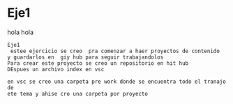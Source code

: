 # Eje1

hola hola 

    Eje1
     estee ejercicio se creo  pra comenzar a haer proyectos de contenido 
    y guardarlos en  giy hub para seguir trabajandolos
    Para crear este proyecto se creo un repositorio en hit hub
    DEspues un archivo index en vsc

    en vsc se creo una carpeta pre work donde se encuentra todo el tranajo de 
    ete tema y ahise cro una carpeta por proyecto 
